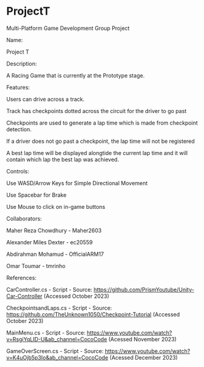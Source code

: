 # ProjectT
Multi-Platform Game Development Group Project

Name:

Project T


Description:

A Racing Game that is currently at the Prototype stage.


Features:

Users can drive across a track.

Track has checkpoints dotted across the circuit for the driver to go past

Checkpoints are used to generate a lap time which is made from checkpoint detection.

If a driver does not go past a checkpoint, the lap time will not be registered

A best lap time will be displayed alongtide the current lap time and it will contain which lap the best lap was achieved.


Controls:

Use WASD/Arrow Keys for Simple Directional Movement

Use Spacebar for Brake

Use Mouse to click on in-game buttons


Collaborators:

Maher Reza Chowdhury - Maher2603

Alexander Miles Dexter - ec20559

Abdirahman Mohamud - OfficialARM17 

Omar Toumar - tmrinho


References:

CarController.cs - Script - Source: https://github.com/PrismYoutube/Unity-Car-Controller (Accessed October 2023)

CheckpointsandLaps.cs - Script - Source: https://github.com/TheUnknown1050/Checkpoint-Tutorial (Accessed October 2023)

MainMenu.cs - Script - Source: https://www.youtube.com/watch?v=RsgiYqLID-U&ab_channel=CocoCode (Acessed November 2023)

GameOverScreen.cs - Script - Source: https://www.youtube.com/watch?v=K4uOjb5p3Io&ab_channel=CocoCode (Acessed December 2023)